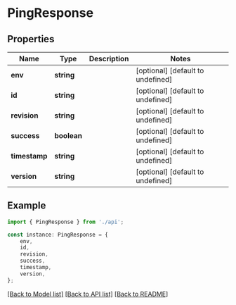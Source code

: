 # PingResponse


## Properties

Name | Type | Description | Notes
------------ | ------------- | ------------- | -------------
**env** | **string** |  | [optional] [default to undefined]
**id** | **string** |  | [optional] [default to undefined]
**revision** | **string** |  | [optional] [default to undefined]
**success** | **boolean** |  | [optional] [default to undefined]
**timestamp** | **string** |  | [optional] [default to undefined]
**version** | **string** |  | [optional] [default to undefined]

## Example

```typescript
import { PingResponse } from './api';

const instance: PingResponse = {
    env,
    id,
    revision,
    success,
    timestamp,
    version,
};
```

[[Back to Model list]](../README.md#documentation-for-models) [[Back to API list]](../README.md#documentation-for-api-endpoints) [[Back to README]](../README.md)
